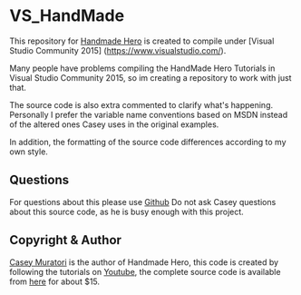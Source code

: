 VS_HandMade
============
This repository for [Handmade Hero](http://handmadehero.org/) is created to compile under [Visual Studio Community 2015] (https://www.visualstudio.com/).

Many people have problems compiling the HandMade Hero Tutorials in Visual Studio Community 2015, so im creating a repository to work with just that. 
						
The source code is also extra commented to clarify what's happening. Personally I prefer the variable name conventions based on MSDN instead of the altered ones Casey uses in the original examples.

In addition, the formatting of the source code differences according to my own style.

Questions
------------------------------
For questions about this please use [Github](https://github.com/mieleke)
Do not ask Casey questions about this source code, as he is busy enough with this project.

Copyright & Author
------------------------------
[Casey Muratori](http://mollyrocket.com/casey/about.html) is the author of Handmade Hero, this code is created by
following the tutorials on [Youtube](https://www.youtube.com/user/handmadeheroarchive), the complete source code is available from [here](https://handmadehero.org/) for about $15.
